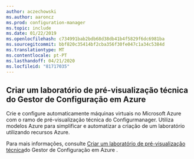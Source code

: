 ```yaml
---
author: aczechowski
ms.author: aaroncz
ms.prod: configuration-manager
ms.topic: include
ms.date: 01/22/2019
ms.openlocfilehash: c734991bab2bdb68d38db41b4f5829f6dc6981ba
ms.sourcegitcommit: bbf820c35414bf2cba356f30fe047c1a34c5384d
ms.translationtype: MT
ms.contentlocale: pt-PT
ms.lasthandoff: 04/21/2020
ms.locfileid: "81717035"
---
```

## <a name="create-a-configuration-manager-technical-preview-lab-in-azure"></a><a name="bkmk_azurevm"></a>Criar um laboratório de pré-visualização técnica do Gestor de Configuração em Azure
<!--3556017-->

Crie e configure automaticamente máquinas virtuais no Microsoft Azure com o ramo de pré-visualização técnica do Configurmanager. Utiliza modelos Azure para simplificar e automatizar a criação de um laboratório utilizando recursos Azure.

Para mais informações, consulte [Criar um laboratório de pré-visualização técnica](../../../azure-template.md)do Gestor de Configuração em Azure . 

